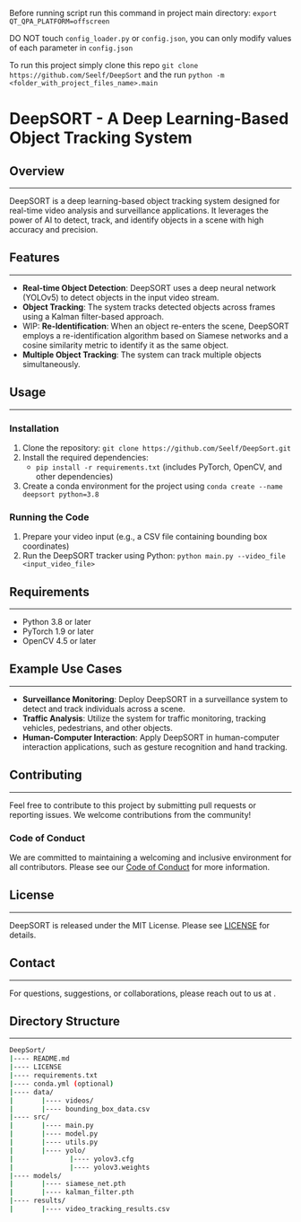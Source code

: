 Before running script run this command in project main directory: `export QT_QPA_PLATFORM=offscreen`

DO NOT touch `config_loader.py` or `config.json`, you can only modify values of each parameter in `config.json`

To run this project simply clone this repo `git clone https://github.com/Seelf/DeepSort` 
and the run `python -m <folder_with_project_files_name>.main`


# DeepSORT - A Deep Learning-Based Object Tracking System

## Overview
------------

DeepSORT is a deep learning-based object tracking system designed for real-time video analysis and surveillance applications. It leverages the power of AI to detect, track, and identify objects in a scene with high accuracy and precision.

## Features
------------

*   **Real-time Object Detection**: DeepSORT uses a deep neural network (YOLOv5) to detect objects in the input video stream.
*   **Object Tracking**: The system tracks detected objects across frames using a Kalman filter-based approach.
*   WIP: **Re-Identification**: When an object re-enters the scene, DeepSORT employs a re-identification algorithm based on Siamese networks and a cosine similarity metric to identify it as the same object.
*   **Multiple Object Tracking**: The system can track multiple objects simultaneously.

## Usage
---------

### Installation

1.  Clone the repository: `git clone https://github.com/Seelf/DeepSort.git`
2.  Install the required dependencies:
    *   `pip install -r requirements.txt` (includes PyTorch, OpenCV, and other dependencies)
3.  Create a conda environment for the project using `conda create --name deepsort python=3.8`

### Running the Code

1.  Prepare your video input (e.g., a CSV file containing bounding box coordinates)
2.  Run the DeepSORT tracker using Python: `python main.py --video_file <input_video_file>`

## Requirements
-------------

*   Python 3.8 or later
*   PyTorch 1.9 or later
*   OpenCV 4.5 or later

## Example Use Cases
-------------------

*   **Surveillance Monitoring**: Deploy DeepSORT in a surveillance system to detect and track individuals across a scene.
*   **Traffic Analysis**: Utilize the system for traffic monitoring, tracking vehicles, pedestrians, and other objects.
*   **Human-Computer Interaction**: Apply DeepSORT in human-computer interaction applications, such as gesture recognition and hand tracking.

## Contributing
--------------

Feel free to contribute to this project by submitting pull requests or reporting issues. We welcome contributions from the community!

### Code of Conduct

We are committed to maintaining a welcoming and inclusive environment for all contributors. Please see our [Code of Conduct](./CODE_OF_CONDUCT.md) for more information.

## License
----------

DeepSORT is released under the MIT License. Please see [LICENSE](./LICENSE) for details.

## Contact
------------

For questions, suggestions, or collaborations, please reach out to us at <your email address>.

## Directory Structure
------------------------

```bash
DeepSort/
|---- README.md
|---- LICENSE
|---- requirements.txt
|---- conda.yml (optional)
|---- data/
|       |---- videos/
|       |---- bounding_box_data.csv
|---- src/
|       |---- main.py
|       |---- model.py
|       |---- utils.py
|       |---- yolo/
|              |---- yolov3.cfg
|              |---- yolov3.weights
|---- models/
|       |---- siamese_net.pth
|       |---- kalman_filter.pth
|---- results/
|       |---- video_tracking_results.csv
